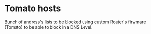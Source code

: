 # Tomato hosts

Bunch of andress's lists to be blocked using custom  Router's firwmare (Tomato) to be able to block in a DNS Level.
